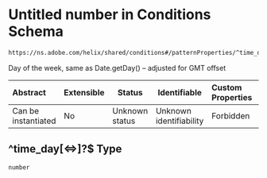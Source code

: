 # Untitled number in Conditions Schema

```txt
https://ns.adobe.com/helix/shared/conditions#/patternProperties/^time_day[<=>]?$
```

Day of the week, same as Date.getDay() – adjusted for GMT offset


| Abstract            | Extensible | Status         | Identifiable            | Custom Properties | Additional Properties | Access Restrictions | Defined In                                                                |
| :------------------ | ---------- | -------------- | ----------------------- | :---------------- | --------------------- | ------------------- | ------------------------------------------------------------------------- |
| Can be instantiated | No         | Unknown status | Unknown identifiability | Forbidden         | Allowed               | none                | [conditions.schema.json\*](conditions.schema.json "open original schema") |

## ^time_day\[&lt;=>]?$ Type

`number`
